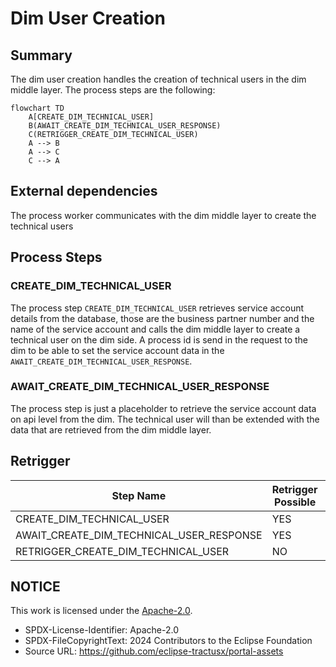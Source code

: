 # Dim User Creation

## Summary

The dim user creation handles the creation of technical users in the dim middle layer. The process steps are the following:

```mermaid
flowchart TD
    A[CREATE_DIM_TECHNICAL_USER]
    B(AWAIT_CREATE_DIM_TECHNICAL_USER_RESPONSE)
    C(RETRIGGER_CREATE_DIM_TECHNICAL_USER)
    A --> B
    A --> C
    C --> A
```

## External dependencies

The process worker communicates with the dim middle layer to create the technical users

## Process Steps

### CREATE_DIM_TECHNICAL_USER

The process step `CREATE_DIM_TECHNICAL_USER` retrieves service account details from the database, those are the business partner number and the name of the service account and calls the dim middle layer to create a technical user on the dim side. A process id is send in the request to the dim to be able to set the service account data in the `AWAIT_CREATE_DIM_TECHNICAL_USER_RESPONSE`.

### AWAIT_CREATE_DIM_TECHNICAL_USER_RESPONSE

The process step is just a placeholder to retrieve the service account data on api level from the dim. The technical user will than be extended with the data that are retrieved from the dim middle layer.

## Retrigger

| Step Name                                | Retrigger Possible | Retrigger Endpoint |
| ---------------------------------------- | ------------------ | ------------------ |
| CREATE_DIM_TECHNICAL_USER                | YES                | missing            |
| AWAIT_CREATE_DIM_TECHNICAL_USER_RESPONSE | YES                | missing            |
| RETRIGGER_CREATE_DIM_TECHNICAL_USER      | NO                 |                    |

## NOTICE

This work is licensed under the [Apache-2.0](https://www.apache.org/licenses/LICENSE-2.0).

- SPDX-License-Identifier: Apache-2.0
- SPDX-FileCopyrightText: 2024 Contributors to the Eclipse Foundation
- Source URL: https://github.com/eclipse-tractusx/portal-assets
